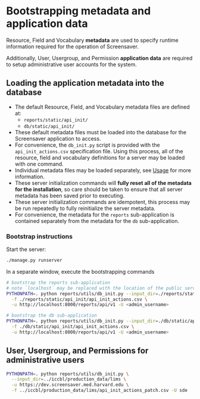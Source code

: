 # Bootstrapping metadata and application data

Resource, Field and Vocabulary **metadata** are used to specify runtime information required for the operation of Screensaver.

Additionally, User, Usergroup, and Permission **application data** are required to setup administrative user accounts for the system. 

## Loading the application metadata into the database

* The default Resource, Field, and Vocabulary metadata files are defined at:
  * `reports/static/api_init/`
  * `db/static/api_init/`
* These default metadata files must be loaded into the database for the Screensaver application to access. 
* For convenience, the `db_init.py` script is provided with the `api_init_actions.csv` specification file. Using this process, all of the resource, field and vocabulary definitions for a server may be loaded with one command.
* Individual metadata files may be loaded separately, see [Usage](usage) for more information.
* These server initialization commands will **fully reset all of the metadata for the installation**, so care should be taken to ensure that all server metadata has been saved prior to executing.
* These server initialization commands are idempotent, this process may be run repeatedly to fully reinitialize the server metadata.
* For convenience, the metadata for the `reports` sub-application is contained separately from the metadata for the `db` sub-application.

### Bootstrap instructions

Start the server:
``` bash
./manage.py runserver
```

In a separate window, execute the bootstrapping commands

``` bash
# bootstrap the reports sub-application
# note `localhost` may be replaced with the location of the public server in production
PYTHONPATH=. python reports/utils/db_init.py --input_dir=./reports/static/api_init/ \
  -f ./reports/static/api_init/api_init_actions.csv \
  -u http://localhost:8000/reports/api/v1 -U <admin_username>

# bootstrap the db sub-application
PYTHONPATH=. python reports/utils/db_init.py --input_dir=./db/static/api_init/ \
  -f ./db/static/api_init/api_init_actions.csv \
  -u http://localhost:8000/reports/api/v1 -U <admin_username>

```

## User, Usergroup, and Permissions for administrative users


``` bash
PYTHONPATH=. python reports/utils/db_init.py \
  --input_dir=../iccbl/production_data/lims \
  -u https://dev.screensaver.med.harvard.edu \
  -f ../iccbl/production_data/lims/api_init_actions_patch.csv -U sde

```


